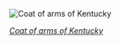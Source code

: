 
![Coat of arms of Kentucky](https://upload.wikimedia.org/wikipedia/commons/thumb/3/3c/Kentucky_state_coat_of_arms_%28illustrated%2C_1876%29.jpg/525px-Kentucky_state_coat_of_arms_%28illustrated%2C_1876%29.jpg)

*[Coat of arms of Kentucky](https://wikipedia.org/wiki/File:Kentucky_state_coat_of_arms_(illustrated,_1876).jpg)*
